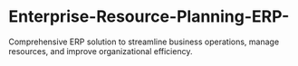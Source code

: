 # Enterprise-Resource-Planning-ERP-
Comprehensive ERP solution to streamline business operations, manage resources, and improve organizational efficiency.
